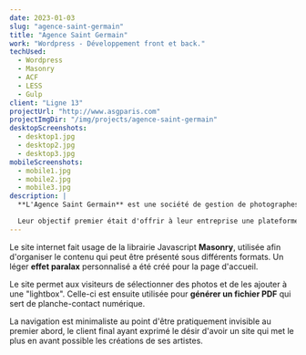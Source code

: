 ```yaml
---
date: 2023-01-03
slug: "agence-saint-germain"
title: "Agence Saint Germain"
work: "Wordpress - Développement front et back."
techUsed:
  - Wordpress
  - Masonry
  - ACF
  - LESS
  - Gulp
client: "Ligne 13"
projectUrl: "http://www.asgparis.com"
projectImgDir: "/img/projects/agence-saint-germain"
desktopScreenshots:
  - desktop1.jpg
  - desktop2.jpg
  - desktop3.jpg
mobileScreenshots:
  - mobile1.jpg
  - mobile2.jpg
  - mobile3.jpg
description: |
  **L'Agence Saint Germain** est une société de gestion de photographes professionnels, de cinéastes et de maquilleurs.

  Leur objectif premier était d'offrir à leur entreprise une plateforme qui permette de mettre en avant le travail des différents talents qu'ils représentent.
---
```


Le site internet fait usage de la librairie Javascript **Masonry**, utilisée afin d'organiser le contenu qui peut être présenté sous différents formats. Un léger **effet paralax** personnalisé a été créé pour la page d'accueil.

Le site permet aux visiteurs de sélectionner des photos et de les ajouter à une "lightbox". Celle-ci est ensuite utilisée pour **générer un fichier PDF** qui sert de planche-contact numérique.

La navigation est minimaliste au point d'être pratiquement invisible au premier abord, le client final ayant exprimé le désir d'avoir un site qui met le plus en avant possible les créations de ses artistes.
